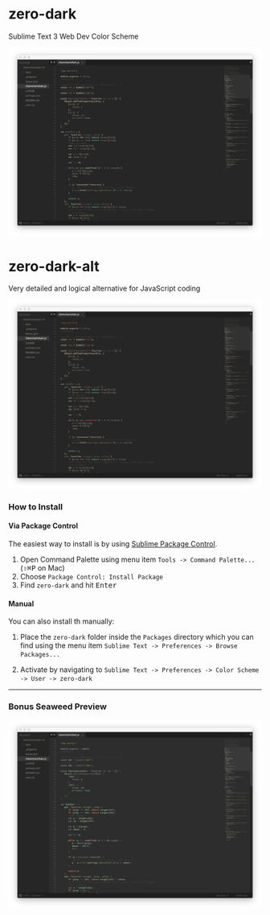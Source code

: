 # zero-dark

Sublime Text 3 Web Dev Color Scheme

![screenshot](https://github.com/jrvieira/zero-dark/blob/master/dark.png)

# zero-dark-alt

Very detailed and logical alternative for JavaScript coding

![screenshot](https://github.com/jrvieira/zero-dark/blob/master/dark-alt.png)

### How to Install

#### Via Package Control

The easiest way to install is by using [Sublime Package Control](https://sublime.wbond.net).

1. Open Command Palette using menu item `Tools -> Command Palette...` (<kbd>⇧</kbd><kbd>⌘</kbd><kbd>P</kbd> on Mac)
2. Choose `Package Control: Install Package`
3. Find `zero-dark` and hit <kbd>Enter</kbd>

#### Manual

You can also install th manually:

1. Place the `zero-dark` folder inside the `Packages` directory which you can find using the menu item `Sublime Text -> Preferences -> Browse Packages...`

2. Activate by navigating to `Sublime Text -> Preferences -> Color Scheme -> User -> zero-dark`

***

### Bonus Seaweed Preview

![screenshot](https://github.com/jrvieira/zero-dark/blob/master/seaweed.png)
